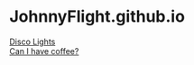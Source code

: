 # JohnnyFlight.github.io

[Disco Lights](disco-lights/index.html)\
[Can I have coffee?](coffee-time/index.html)
